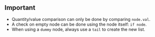 ## Important
- Quantity/value comparison can only be done by comparing `node.val`. 
- A check on empty node can be done using the node itself: `if node`. 
- When using a `dummy` node, always use a `tail` to create the new list. 